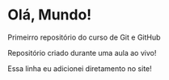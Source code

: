 # Olá, Mundo!
 Primeirro repositório do curso de Git e GitHub

 Repositório criado durante uma aula ao vivo!

Essa linha eu adicionei diretamento no site!
